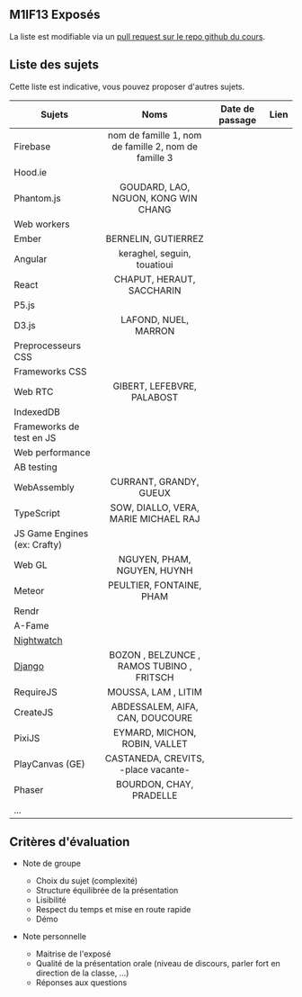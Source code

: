 ## M1IF13 Exposés

La liste est modifiable via un [pull request sur le repo github du cours](https://github.com/aurelient/mif13/blob/master/2018/exposes.md).

## Liste des sujets
<!-- Table à compléter -->

Cette liste est indicative, vous pouvez proposer d'autres sujets.

| Sujets                        | Noms          | Date de passage  | Lien  |
| ----------------------------- |:-------------:| ---------------- | ----- |
| Firebase                      | nom de famille 1, nom de famille 2, nom de famille 3 |                  |       |
| Hood.ie                       |               |                  |       |
| Phantom.js                    | GOUDARD, LAO, NGUON, KONG WIN CHANG              |                  |       |
| Web workers                   |               |                  |       |
| Ember                         | BERNELIN, GUTIERREZ |                  |       |
| Angular                       | keraghel, seguin, touatioui     |           |       |
| React                         | CHAPUT, HERAUT, SACCHARIN |                  |       |
| P5.js                         |               |                  |       |
| D3.js                         |  LAFOND, NUEL, MARRON             |                  |       |
| Preprocesseurs CSS            |               |                  |       |
| Frameworks CSS                |               |                  |       |
| Web RTC                       | GIBERT, LEFEBVRE, PALABOST |                  |       |
| IndexedDB                     |               |                  |       |
| Frameworks de test en JS      |               |                  |       |
| Web performance               |               |                  |       |
| AB testing                    |               |                  |       |
| WebAssembly                   | CURRANT, GRANDY, GUEUX              |                  |       |
| TypeScript                    |  SOW, DIALLO, VERA, MARIE MICHAEL RAJ             |                  |       |
| JS Game Engines (ex: Crafty)  |               |                  |       |
| Web GL                        | NGUYEN, PHAM, NGUYEN, HUYNH              |                  |       |
| Meteor                        | PEULTIER, FONTAINE, PHAM              |                  |       |
| Rendr                         |               |                  |       |
| A-Fame                        |               |                  |       |
| [Nightwatch](http://nightwatchjs.org/) |      |                  |       |
| [Django](https://www.djangoproject.com/)      |  BOZON , BELZUNCE , RAMOS TUBINO , FRITSCH     |                  |       |
| RequireJS                     | MOUSSA, LAM , LITIM            |                  |       |
| CreateJS                      | ABDESSALEM, AIFA, CAN, DOUCOURE | |      |
| PixiJS                        | EYMARD, MICHON, ROBIN, VALLET | |      |
| PlayCanvas (GE)               | CASTANEDA, CREVITS, -place vacante-              |                  |       |
| Phaser                        | BOURDON, CHAY, PRADELLE   |                  |       |
| ...                           |               |                  |       |


<!-- Merci de maintenir un semblant de mise en page sur le tableau -->


## Critères d'évaluation

- Note de groupe
  - Choix du sujet (complexité)
  -	Structure équilibrée de la présentation
  - Lisibilité
  - Respect du temps et mise en route rapide
  - Démo

- Note personnelle		
  - Maitrise de l'exposé
  - Qualité de la présentation orale (niveau de discours, parler fort en direction de la classe, ...)
  - Réponses aux questions
